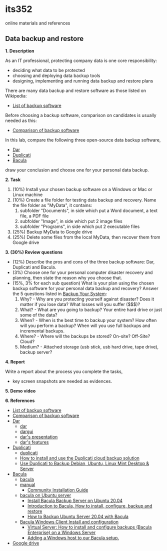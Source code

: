 # its352
online materials and references

## Data backup and restore

**1. Description**

As an IT professional, protecting company data is one core responsibility:
* deciding what data to be protected
* choosing and deploying data backup tools
* designing, implementing and running data backup and restore plans

There are many data backup and restore software as those listed on Wikipedia:
* [List of backup software](https://en.wikipedia.org/wiki/List_of_backup_software)

Before choosing a backup software, comparison on candidates is usually needed as this:
* [Comparison of backup software](https://en.wikipedia.org/wiki/Comparison_of_backup_software)

In this lab, compare the following three open-source data backup software, 
* [Dar](https://en.wikipedia.org/wiki/Dar_(disk_archiver))
* [Duplicati](https://en.wikipedia.org/wiki/Duplicati)
* [Bacula](https://en.wikipedia.org/wiki/Bacula)

draw your conclusion and choose one for your personal data backup.

**2. Task**

1. (10%) Install your chosen backup software on a Windows or Mac or Linux machine
2. (10%) Create a file folder for testing data backup and recovery. Name the file folder as "MyData", it contains:
   1. subfolder "Documents", in side which put a Word document, a text file, a PDF file
   2. subfolder "Image", in side which put 2 image files
   3. subfolder "Programs", in side which put 2 executable files
3. (25%) Backup MyData to Google drive
4. (25%) Delete some files from the local MyData, then recover them from Google drive

**3. (30%) Review questions**
* (12%) Describe the pros and cons of the three backup software: Dar, Duplicati and Bacula.
* (3%) Choose one for your personal computer disaster recovery and planning, then state the reason why you choose that.
* (15%, 3% for each sub question) What is your plan using the chosen backup software for your personal data backup and recovery? Answer the 5 questions listed in [Backup Your System](https://help.ubuntu.com/community/BackupYourSystem):
  1. Why? - Why are you protecting yourself against disaster? Does it matter if you lose data? What losses will you suffer ($$$)?
  2. What? - What are you going to backup? Your entire hard drive or just some of the data?
  3. When? - When is the best time to backup your system? How often will you perform a backup? When will you use full backups and incremental backups.
  4. Where? - Where will the backups be stored? On-site? Off-Site? Cloud?
  5. Medium? - Attached storage (usb stick, usb hard drive, tape drive), backup server? 

**4. Report**

Write a report about the process you complete the tasks, 
* key screen snapshots are needed as evidences.

**5. Demo video**


**6. References**
* [List of backup software](https://en.wikipedia.org/wiki/List_of_backup_software)
* [Comparison of backup software](https://en.wikipedia.org/wiki/Comparison_of_backup_software)
* [Dar](https://en.wikipedia.org/wiki/Dar_(disk_archiver))
  * [dar](http://dar.linux.free.fr/)
  * [dargui](https://dargui.sourceforge.io/)
  * [dar's presentation](http://dar.linux.free.fr/doc/presentation.html)
  * [dar's features](http://dar.linux.free.fr/doc/Features.html)
* [Duplicati](https://en.wikipedia.org/wiki/Duplicati)
  * [duplicati](https://www.duplicati.com/)
  * [How to install and use the Duplicati cloud backup solution](https://www.techrepublic.com/article/how-to-install-and-use-the-duplicati-cloud-backup-solution/)
  * [Use Duplicati to Backup Debian, Ubuntu, Linux Mint Desktop & Server](https://www.linuxbabe.com/backup/duplicati-debian-ubuntu-linux-mint-desktop-server)
* [Bacula](https://en.wikipedia.org/wiki/Bacula)
  * [bacula](https://www.bacula.org/)
  * [manual](https://www.bacula.org/documentation/documentation/)
    * [Community Installation Guide](https://blog.bacula.org/whitepapers/CommunityInstallationGuide.pdf)
  * [bacula on Ubuntu server](https://ubuntu.com/server/docs/backups-bacula)
    * [Install Bacula Backup Server on Ubuntu 20.04](https://www.howtoforge.com/install-bacula-backup-server-on-ubuntu-2004/)
    * [Introduction to Bacula, How to install, configure, backup and restore](https://www.labeightyfour.com/2019/04/08/introduction-to-bacula-how-to-install-configure-backup-and-restore/)
    * [How to Backup Ubuntu Server 20.04 with Bacula](https://serverspace.us/support/help/backup-ubuntu-server-20-04-with-bacula/)
  * [Bacula Windows Client Install and configuration](https://www.ithierarchy.com/ITH/Bacula/BaculaWindowsClient)
    * [ Virtual Server: How to install and configure backups (Bacula Enterprise) on a Windows Server ](https://www.hawaii.edu/askus/1716)
    * [Adding a Windows host to our Bacula setup.](https://www.labeightyfour.com/2019/04/14/adding-a-windows-host-to-our-bacula-backup-configuration/)
* [Google drive](https://www.google.com/intl/en_zm/drive/download/)